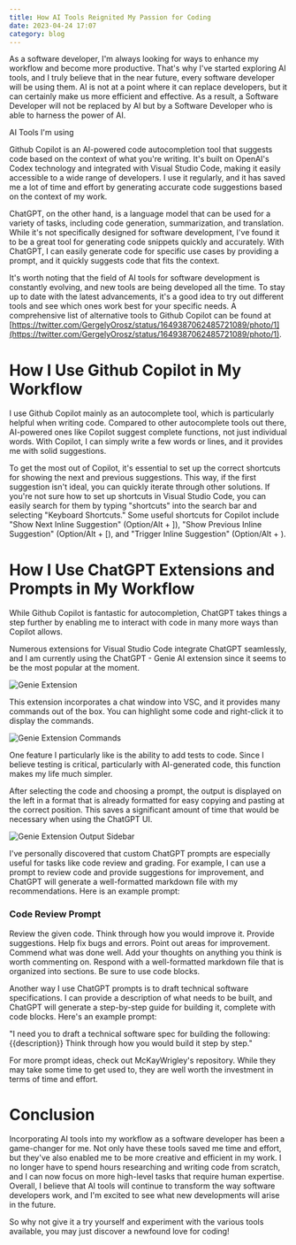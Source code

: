 ```yaml
---
title: How AI Tools Reignited My Passion for Coding
date: 2023-04-24 17:07
category: blog
---
```


As a software developer, I'm always looking for ways to enhance my workflow and become more productive. That's why I've started exploring AI tools, and I truly believe that in the near future, every software developer will be using them. AI is not at a point where it can replace developers, but it can certainly make us more efficient and effective. As a result, a Software Developer will not be replaced by AI but by a Software Developer who is able to harness the power of AI.

AI Tools I'm using

Github Copilot is an AI-powered code autocompletion tool that suggests code based on the context of what you're writing. It's built on OpenAI's Codex technology and integrated with Visual Studio Code, making it easily accessible to a wide range of developers. I use it regularly, and it has saved me a lot of time and effort by generating accurate code suggestions based on the context of my work.

ChatGPT, on the other hand, is a language model that can be used for a variety of tasks, including code generation, summarization, and translation. While it's not specifically designed for software development, I've found it to be a great tool for generating code snippets quickly and accurately. With ChatGPT, I can easily generate code for specific use cases by providing a prompt, and it quickly suggests code that fits the context.

It's worth noting that the field of AI tools for software development is constantly evolving, and new tools are being developed all the time. To stay up to date with the latest advancements, it's a good idea to try out different tools and see which ones work best for your specific needs. A comprehensive list of alternative tools to Github Copilot can be found at [https://twitter.com/GergelyOrosz/status/1649387062485721089/photo/1](https://twitter.com/GergelyOrosz/status/1649387062485721089/photo/1).

# How I Use Github Copilot in My Workflow

I use Github Copilot mainly as an autocomplete tool, which is particularly helpful when writing code. Compared to other autocomplete tools out there, AI-powered ones like Copilot suggest complete functions, not just individual words. With Copilot, I can simply write a few words or lines, and it provides me with solid suggestions.

To get the most out of Copilot, it's essential to set up the correct shortcuts for showing the next and previous suggestions. This way, if the first suggestion isn't ideal, you can quickly iterate through other solutions. If you're not sure how to set up shortcuts in Visual Studio Code, you can easily search for them by typing "shortcuts" into the search bar and selecting "Keyboard Shortcuts." Some useful shortcuts for Copilot include "Show Next Inline Suggestion" (Option/Alt + ]), "Show Previous Inline Suggestion" (Option/Alt + [), and "Trigger Inline Suggestion" (Option/Alt + ).

# How I Use ChatGPT Extensions and Prompts in My Workflow

While Github Copilot is fantastic for autocompletion, ChatGPT takes things a step further by enabling me to interact with code in many more ways than Copilot allows.

Numerous extensions for Visual Studio Code integrate ChatGPT seamlessly, and I am currently using the ChatGPT - Genie AI extension since it seems to be the most popular at the moment.

<img src="{static}/images/AiTools/genie.png" alt="Genie Extension" style="max-width:100%;">

This extension incorporates a chat window into VSC, and it provides many commands out of the box. You can highlight some code and right-click it to display the commands.

<img src="{static}/images/AiTools/genie_options.png" alt="Genie Extension Commands" style="max-width:100%;">

One feature I particularly like is the ability to add tests to code. Since I believe testing is critical, particularly with AI-generated code, this function makes my life much simpler.

After selecting the code and choosing a prompt, the output is displayed on the left in a format that is already formatted for easy copying and pasting at the correct position. This saves a significant amount of time that would be necessary when using the ChatGPT UI.

<img src="{static}/images/AiTools/genie_output.png" alt="Genie Extension Output Sidebar" style="max-width:100%;">

I've personally discovered that custom ChatGPT prompts are especially useful for tasks like code review and grading. For example, I can use a prompt to review code and provide suggestions for improvement, and ChatGPT will generate a well-formatted markdown file with my recommendations. Here is an example prompt:

### Code Review Prompt

Review the given code. Think through how you would improve it. Provide suggestions. Help fix bugs and errors. Point out areas for improvement. Commend what was done well. Add your thoughts on anything you think is worth commenting on. Respond with a well-formatted markdown file that is organized into sections. Be sure to use code blocks.

Another way I use ChatGPT prompts is to draft technical software specifications. I can provide a description of what needs to be built, and ChatGPT will generate a step-by-step guide for building it, complete with code blocks. Here's an example prompt:

"I need you to draft a technical software spec for building the following: {{description}} Think through how you would build it step by step."

For more prompt ideas, check out McKayWrigley's repository. While they may take some time to get used to, they are well worth the investment in terms of time and effort.

# Conclusion

Incorporating AI tools into my workflow as a software developer has been a game-changer for me. Not only have these tools saved me time and effort, but they've also enabled me to be more creative and efficient in my work. I no longer have to spend hours researching and writing code from scratch, and I can now focus on more high-level tasks that require human expertise. Overall, I believe that AI tools will continue to transform the way software developers work, and I'm excited to see what new developments will arise in the future.

So why not give it a try yourself and experiment with the various tools available, you may just discover a newfound love for coding!
